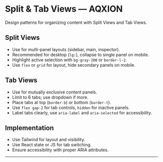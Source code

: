 # Split & Tab Views — AQXION

Design patterns for organizing content with Split Views and Tab Views.

## Split Views

- Use for multi-panel layouts (sidebar, main, inspector).
- Recommended for desktop (`lg:`), collapse to single panel on mobile.
- Highlight active selection with `bg-gray-200` or `border-l-2`.
- Use `flex` or `grid` for layout, hide secondary panels on mobile.

## Tab Views

- Use for mutually exclusive content panels.
- Limit to 6 tabs; use dropdown if more.
- Place tabs at top (`border-b`) or bottom (`border-t`).
- Use `flex gap-2` for tab controls, `hidden` for inactive panels.
- Label tabs clearly, use `aria-label` and `aria-selected` for accessibility.

## Implementation

- Use Tailwind for layout and visibility.
- Use React state or JS for tab switching.
- Ensure accessibility with proper ARIA attributes.

---
